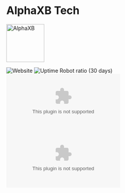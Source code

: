 # AlphaXB Tech

<a href="https://alphaxb.com"> <img align="center" alt="AlphaXB" src="https://alphaxb.com/images/AlphaXB.svg" width="100" height="100" /></a>
<br>

![Website](https://img.shields.io/website?url=https%3A%2F%2Falphaxb.com&link=https%3A%2F%2Falphaxb.com)
![Uptime Robot ratio (30 days)](https://img.shields.io/uptimerobot/ratio/m795572683-30e95e8bef43b79bcda4afb1?link=https%3A%2F%2Falphaxb.com)
![Chromium HSTS preload](https://img.shields.io/hsts/preload/alphaxb.com)
![Mozilla HTTP Observatory Grade](https://img.shields.io/mozilla-observatory/grade-score/alphaxb.com?publish&link=https%3A%2F%2Falphaxb.com)
